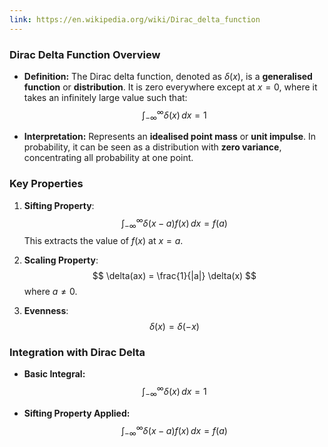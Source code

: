 ```yaml
---
link: https://en.wikipedia.org/wiki/Dirac_delta_function
---
```

### **Dirac Delta Function Overview**

- **Definition:** The Dirac delta function, denoted as $\delta(x)$, is a **generalised function** or **distribution**. It is zero everywhere except at $x = 0$, where it takes an infinitely large value such that:
  $$
  \int_{-\infty}^{\infty} \delta(x) \, dx = 1
  $$

- **Interpretation:** Represents an **idealised point mass** or **unit impulse**. In probability, it can be seen as a distribution with **zero variance**, concentrating all probability at one point.
### **Key Properties**

1. **Sifting Property**:
   $$
   \int_{-\infty}^{\infty} \delta(x - a) f(x) \, dx = f(a)
   $$
   This extracts the value of $f(x)$ at $x = a$.

2. **Scaling Property**:
   $$
   \delta(ax) = \frac{1}{|a|} \delta(x)
   $$
   where $a \neq 0$.

3. **Evenness**:
   $$
   \delta(x) = \delta(-x)
   $$
### **Integration with Dirac Delta**

- **Basic Integral:**
  $$
  \int_{-\infty}^{\infty} \delta(x) \, dx = 1
  $$

- **Sifting Property Applied:**
  $$
  \int_{-\infty}^{\infty} \delta(x - a) f(x) \, dx = f(a)
  $$
